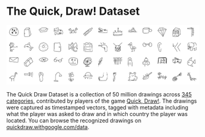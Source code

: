 # The Quick, Draw! Dataset
![preview](preview.jpg)

The Quick Draw Dataset is a collection of 50 million drawings across [345 categories](categories.txt), contributed by players of the game [Quick, Draw!](https://quickdraw.withgoogle.com). The drawings were captured as timestamped vectors, tagged with metadata including what the player was asked to draw and in which country the player was located. You can browse the recognized drawings on [quickdraw.withgoogle.com/data](https://quickdraw.withgoogle.com/data).
